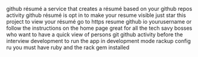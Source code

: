 github résumé a service that creates a résumé based on your github repos activity github résumé is opt in to make your resume visible just star this project to view your résumé go to https resume github io yourusername or follow the instructions on the home page great for all the tech savy bosses who want to have a quick view of persons git github activity before the interview development to run the app in development mode rackup config ru you must have ruby and the rack gem installed